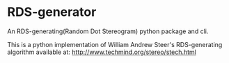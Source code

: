 # RDS-generator
An RDS-generating(Random Dot Stereogram) python package and cli.

This is a python implementation of William Andrew Steer's RDS-generating algorithm available at: http://www.techmind.org/stereo/stech.html